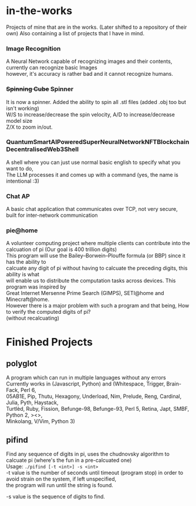 # in-the-works
Projects of mine that are in the works. (Later shifted to a repository of their own) 
Also containing a list of projects that I have in mind.

### Image Recognition
  A Neural Network capable of recognizing images and their contents, currently can recognize basic Images  
  however, it's accuracy is rather bad and it cannot recognize humans.

### ~~Spinning Cube~~ Spinner
  It is now a spinner. 
  Added the ability to spin all .stl files (added .obj too but isn't working)  
  W/S to increase/decrease the spin velocity, A/D to increase/decrease model size  
  Z/X to zoom in/out.  
  
### QuantumSmartAIPoweredSuperNeuralNetworkNFTBlockchainDecentralisedWeb3Shell  
  A shell where you can just use normal basic english to specify what you want to do,  
  The LLM processes it and comes up with a command (yes, the name is intentional :3)  

### Chat AP
  A basic chat application that communicates over TCP, not very secure,  
  built for inter-network communication

### pie@home
  A volunteer computing project where multiple clients can contribute into the calcuation of pi (Our goal is 400 trillion digits)  
  This program will use the Bailey–Borwein–Plouffe formula (or BBP) since it has the ability to  
  calcuate any digit of pi without having to calcuate the preceding digits, this ability is what   
  will enable us to distribute the computation tasks across devices. This program was inspired by  
  Great Internet Mersenne Prime Search (GIMPS), SETI@home and Minecraft@home.  
  However there is a major problem with such a program and that being, How to verify the computed digits of pi?  
  (without recalcuating)

# Finished Projects

## polyglot  
  A program which can run in multiple languages without any errors  
  Currently works in (Javascript, Python) and (Whitespace, Trigger, Brain-Fack, Perl 6,  
  05AB1E, Pip, Thutu, Hexagony, Underload, Nim, Prelude, Reng, Cardinal, Julia, Pyth, Haystack,  
  Turtlèd, Ruby, Fission, Befunge-98, Befunge-93, Perl 5, Retina, Japt, SMBF, Python 2, ><>,  
  Minkolang, V/Vim, Python 3)

## pifind  
  Find any sequence of digits in pi, uses the chudnovsky algorithm to calcuate pi (where's the fun in a pre-calcuated one)  
  Usage: `./pifind [-t <int>] -s <int>`  
  -t value is the number of seconds until timeout (program stop) in order to avoid strain on the system, if left unspecified,  
  the program will run until the string is found.  

  -s value is the sequence of digits to find.

  
